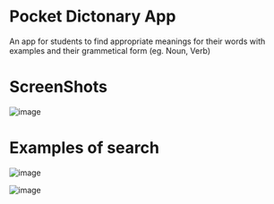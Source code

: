 # Pocket Dictonary App
An app for students to find appropriate meanings for their words with examples and their grammetical form (eg. Noun, Verb)

# ScreenShots

![image](https://user-images.githubusercontent.com/90602027/164909511-d848859b-107c-4836-a758-615de419593f.png)

# Examples of search
![image](https://user-images.githubusercontent.com/90602027/164909575-7ba758e5-6a0d-401d-b61b-547b6431644d.png)

![image](https://user-images.githubusercontent.com/90602027/164909621-55d0f75a-a606-4017-a640-498e1d686cbe.png)
